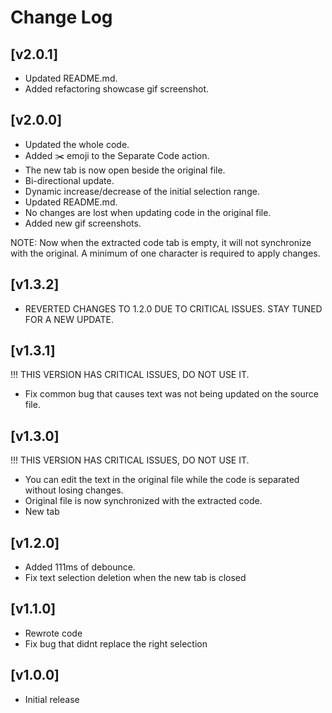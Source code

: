# Change Log

## [v2.0.1]

- Updated README.md.
- Added refactoring showcase gif screenshot.

## [v2.0.0]

- Updated the whole code.
- Added ✂️ emoji to the Separate Code action.
- The new tab is now open beside the original file.
- Bi-directional update.
- Dynamic increase/decrease of the initial selection range.
- Updated README.md.
- No changes are lost when updating code in the original file.
- Added new gif screenshots.

NOTE: Now when the extracted code tab is empty, it will not synchronize with the original. A minimum of one character is required to apply changes.

## [v1.3.2]

- REVERTED CHANGES TO 1.2.0 DUE TO CRITICAL ISSUES. STAY TUNED FOR A NEW UPDATE.

## [v1.3.1]

!!! THIS VERSION HAS CRITICAL ISSUES, DO NOT USE IT.

- Fix common bug that causes text was not being updated on the source file.

## [v1.3.0]

!!! THIS VERSION HAS CRITICAL ISSUES, DO NOT USE IT.

- You can edit the text in the original file while the code is separated without losing changes.
- Original file is now synchronized with the extracted code.
- New tab

## [v1.2.0]

- Added 111ms of debounce.
- Fix text selection deletion when the new tab is closed

## [v1.1.0]

- Rewrote code
- Fix bug that didnt replace the right selection

## [v1.0.0]

- Initial release
